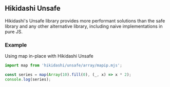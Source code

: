 ## Hikidashi Unsafe

Hikidashi's Unsafe library provides more performant solutions than the safe library and any other alternative library, including naive implementations in pure JS.

### Example
Using map in-place with Hikidashi Unsafe

```js
import map from 'hikidashi/unsafe/array/mapip.mjs';

const series = map(Array(10).fill(0), (_, x) => x * 2);
console.log(series);
```
